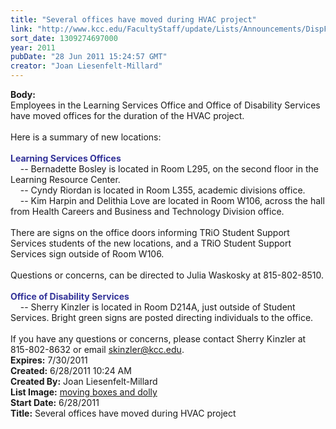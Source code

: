 ```yaml
---
title: "Several offices have moved during HVAC project"
link: "http://www.kcc.edu/FacultyStaff/update/Lists/Announcements/DispForm.aspx?ID=365"
sort_date: 1309274697000
year: 2011
pubDate: "28 Jun 2011 15:24:57 GMT"
creator: "Joan Liesenfelt-Millard"
---
```


<div><b>Body:</b> <div class=ExternalClassAF5B2AF4CB39456FA8DDF191CB47A42A>
<div>Employees in the Learning Services Office and Office of Disability Services have moved offices for the duration of the HVAC project.<br>    </div>
<div>Here is a summary of new locations:<br>  </div>
<div><font color="#0000ff"><strong><font color="#333399">Learning Services Offices</font></strong><br></font>    -- Bernadette Bosley is located in Room L295, on the second floor in the Learning Resource Center.<br>    -- Cyndy Riordan is located in Room L355, academic divisions office.    </div>
<div>    -- Kim Harpin and Delithia Love are located in Room W106, across the hall from Health Careers and Business and Technology Division office.<br>    </div>
<div>There are signs on the office doors informing TRiO Student Support Services students of the new locations, and a TRiO Student Support Services sign outside of Room W106.<br>    </div>
<div>Questions or concerns, can be directed to Julia Waskosky at 815-802-8510.</div>
<div> </div>
<div><font color="#333399"><strong>Office of Disability Services<br></strong></font>    -- Sherry Kinzler is located in Room D214A, just outside of Student Services. Bright green signs are posted directing individuals to the office.<br>    </div>
<div>If you have any questions or concerns, please contact Sherry Kinzler at 815-802-8632 or email <a href="mailto:skinzler@kcc.edu">skinzler@kcc.edu</a>.</div></div></div>
<div><b>Expires:</b> 7/30/2011</div>
<div><b>Created:</b> 6/28/2011 10:24 AM</div>
<div><b>Created By:</b> Joan Liesenfelt-Millard</div>
<div><b>List Image:</b> <a href="https://origin.ih.constantcontact.com/fs010/1011145214035/img/762.jpg">moving boxes and dolly</a></div>
<div><b>Start Date:</b> 6/28/2011</div>
<div><b>Title:</b> Several offices have moved during HVAC project</div>
